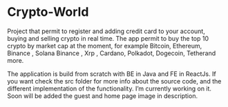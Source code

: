 # Crypto-World




Project that permit to register and adding credit card to your account, buying and selling crypto in real time. The app permit to buy the top 10 crypto by market cap at the moment,
for example Bitcoin, Ethereum, Binance , Solana Binance , Xrp , Cardano, Polkadot, Dogecoin, Tetherand more.

The application is build from scratch with BE in Java and FE in ReactJs. If you want check the src folder for more info about the source code, and the different
implementation of the functionality.  I’m currently working on it.
Soon will be added the guest and home page image in description.
